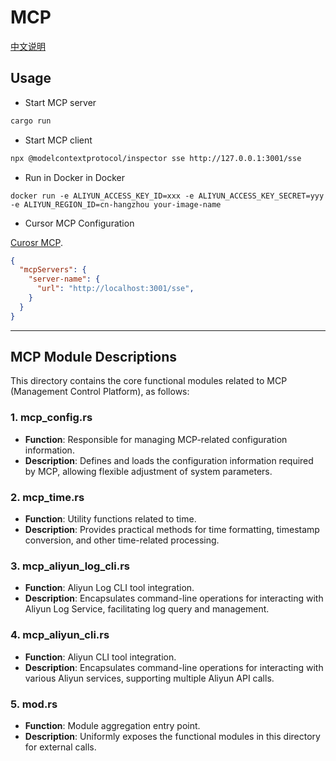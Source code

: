 # MCP

[中文说明](./README_CN.md)

## Usage

- Start MCP server
```bash
cargo run
```
- Start MCP client
```bash
npx @modelcontextprotocol/inspector sse http://127.0.0.1:3001/sse
```
- Run in Docker in Docker

```
docker run -e ALIYUN_ACCESS_KEY_ID=xxx -e ALIYUN_ACCESS_KEY_SECRET=yyy -e ALIYUN_REGION_ID=cn-hangzhou your-image-name
```

- Cursor MCP Configuration

[Curosr MCP](https://docs.cursor.com/context/model-context-protocol).

```json
{
  "mcpServers": {
    "server-name": {
      "url": "http://localhost:3001/sse",
    }
  }
}
```
---

## MCP Module Descriptions

This directory contains the core functional modules related to MCP (Management Control Platform), as follows:

### 1. mcp_config.rs

- **Function**: Responsible for managing MCP-related configuration information.
- **Description**: Defines and loads the configuration information required by MCP, allowing flexible adjustment of system parameters.

### 2. mcp_time.rs

- **Function**: Utility functions related to time.
- **Description**: Provides practical methods for time formatting, timestamp conversion, and other time-related processing.

### 3. mcp_aliyun_log_cli.rs

- **Function**: Aliyun Log CLI tool integration.
- **Description**: Encapsulates command-line operations for interacting with Aliyun Log Service, facilitating log query and management.

### 4. mcp_aliyun_cli.rs

- **Function**: Aliyun CLI tool integration.
- **Description**: Encapsulates command-line operations for interacting with various Aliyun services, supporting multiple Aliyun API calls.

### 5. mod.rs

- **Function**: Module aggregation entry point.
- **Description**: Uniformly exposes the functional modules in this directory for external calls.
